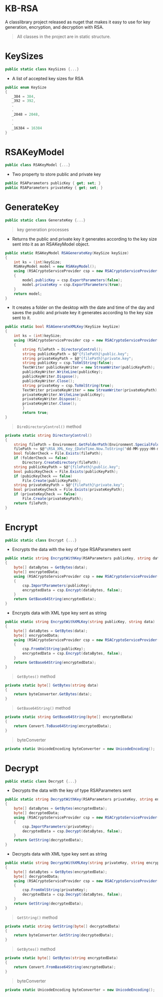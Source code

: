 # KB-RSA
 A classlibrary project released as nuget that makes it easy to use for key generation, encryption, and decryption with RSA.
 
> All classes in the project are in static structure.

# KeySizes
```csharp 
public static class KeySizes {...}
```
- A list of accepted key sizes for RSA
```csharp
public enum KeySize 
{
   _384 = 384,
   _392 = 392,
   .
   .
   _2048 = 2048,
   .
   .
   _16384 = 16384
}
```
   
# RSAKeyModel
```csharp
public class RSAKeyModel {...}
```
- Two property to store public and private key
```csharp 
public RSAParameters publicKey { get; set; }
public RSAParameters privateKey { get; set; }
```
   
# GenerateKey
```csharp
public static class GenerateKey {...}
```
> key generation processes

- Returns the public and private key it generates according to the key size sent into it as an RSAKeyModel object.
```csharp
public static RSAKeyModel RSAGenerateKey(KeySize keySize)
{
    int ks = (int)keySize;
    RSAKeyModel model = new RSAKeyModel();
    using (RSACryptoServiceProvider csp = new RSACryptoServiceProvider(ks))
    {
        model.publicKey = csp.ExportParameters(false);
        model.privateKey = csp.ExportParameters(true);
    }
    return model;
}
``` 

- It creates a folder on the desktop with the date and time of the day and saves the public and private key it generates according to the key size sent to it.
```csharp
public static bool RSAGenerateXMLKey(KeySize keySize)
{
    int ks = (int)keySize;
    using (RSACryptoServiceProvider csp = new RSACryptoServiceProvider(ks))
    {
        string filePath = DirectoryControl();
        string publicKeyPath = $@"{filePath}\public.key";
        string privateKeyPath = $@"{filePath}\private.key";
        string publicKey = csp.ToXmlString(false);
        TextWriter publicKeyWriter = new StreamWriter(publicKeyPath);
        publicKeyWriter.WriteLine(publicKey);
        publicKeyWriter.Dispose();
        publicKeyWriter.Close();
        string privateKey = csp.ToXmlString(true);
        TextWriter privateKeyWriter = new StreamWriter(privateKeyPath);
        privateKeyWriter.WriteLine(publicKey);
        privateKeyWriter.Dispose();
        privateKeyWriter.Close();
        }
        return true;
}
```

> `DireDirectoryControl()` method
```csharp
private static string DirectoryControl()
{
    string filePath = Environment.GetFolderPath(Environment.SpecialFolder.Desktop);
    filePath += $@"\RSA_XML_Key_{DateTime.Now.ToString("dd-MM-yyyy-HH-mm-ss")}";
    bool folderCheck = File.Exists(filePath);
    if (folderCheck == false)
        Directory.CreateDirectory(filePath);
    string publicKeyPath = $@"{filePath}\public.key";
    bool pubicKeyCheck = File.Exists(publicKeyPath);
    if (pubicKeyCheck == false)
        File.Create(publicKeyPath);
    string privateKeyPath = $@"{filePath}\private.key";
    bool privateKeyCheck = File.Exists(privateKeyPath);
    if (privateKeyCheck == false)
        File.Create(privateKeyPath);
    return filePath;
}
```
   
# Encrypt
```csharp
public static class Encrypt {...}
```
- Encrypts the data with the key of type RSAParameters sent
```csharp
public static string EncryptWithKey(RSAParameters publicKey, string data)
{
    byte[] dataBytes = GetBytes(data);
    byte[] encryptedData;
    using (RSACryptoServiceProvider csp = new RSACryptoServiceProvider())
    {
        csp.ImportParameters(publicKey);
        encryptedData = csp.Encrypt(dataBytes, false);
    }
    return GetBase64String(encryptedData);
}
```
- Encrypts data with XML type key sent as string
```csharp
public static string EncryptWithXMLKey(string publicKey, string data)
{
    byte[] dataBytes = GetBytes(data);
    byte[] encryptedData;
    using (RSACryptoServiceProvider csp = new RSACryptoServiceProvider())
    {
        csp.FromXmlString(publicKey);
        encryptedData = csp.Encrypt(dataBytes, false);
    }
    return GetBase64String(encryptedData);
}
```
> `GetBytes()` method
```csharp
private static byte[] GetBytes(string data)
{
    return byteConverter.GetBytes(data);
}
```
> `GetBase64String()` method
```csharp
private static string GetBase64String(byte[] encryptedData)
{
    return Convert.ToBase64String(encryptedData);
}
```
> byteConverter
```csharp
private static UnicodeEncoding byteConverter = new UnicodeEncoding();
```
   
# Decrypt
```csharp
public static class Decrypt {...}
```
- Decrypts the data with the key of type RSAParameters sent
```csharp
public static string DecryptWithKey(RSAParameters privateKey, string encryptedData)
{
    byte[] dataBytes = GetBytes(encryptedData);
    byte[] decryptedData;
    using (RSACryptoServiceProvider csp = new RSACryptoServiceProvider())
    {
        csp.ImportParameters(privateKey);
        decryptedData = csp.Decrypt(dataBytes, false);
    }
    return GetString(decryptedData);
}
```
- Decrypts data with XML type key sent as string
```csharp
public static string DecryptWithXMLKey(string privateKey, string encryptedData)
{
    byte[] dataBytes = GetBytes(encryptedData);
    byte[] decryptedData;
    using (RSACryptoServiceProvider csp = new RSACryptoServiceProvider())
    {
        csp.FromXmlString(privateKey);
        decryptedData = csp.Decrypt(dataBytes, false);
    }
    return GetString(decryptedData);
}
```
> `GetString()` method
```csharp
private static string GetString(byte[] decryptedData)
{
    return byteConverter.GetString(decryptedData);
}
```
> `GetBytes()` method
```csharp
private static byte[] GetBytes(string encryptedData)
{
    return Convert.FromBase64String(encryptedData);
}
```
> byteConverter
```csharp
private static UnicodeEncoding byteConverter = new UnicodeEncoding();
```
